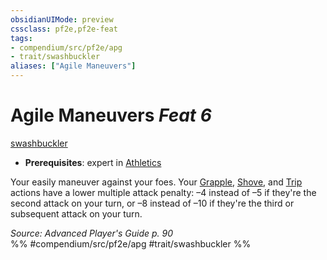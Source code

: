 ```yaml
---
obsidianUIMode: preview
cssclass: pf2e,pf2e-feat
tags:
- compendium/src/pf2e/apg
- trait/swashbuckler
aliases: ["Agile Maneuvers"]
---
```

# Agile Maneuvers  *Feat 6*  
[swashbuckler](../../rules/traits/swashbuckler-apg.md)  

- **Prerequisites**: expert in [Athletics](../skills.md#Athletics)

Your easily maneuver against your foes. Your [Grapple](../../rules/actions/grapple.md), [Shove](../../rules/actions/shove.md), and [Trip](../../rules/actions/trip.md) actions have a lower multiple attack penalty: –4 instead of –5 if they're the second attack on your turn, or –8 instead of –10 if they're the third or subsequent attack on your turn.

*Source: Advanced Player's Guide p. 90*  
%% #compendium/src/pf2e/apg #trait/swashbuckler %%